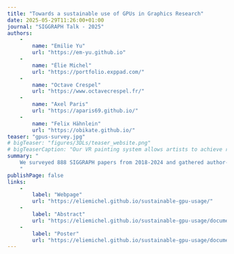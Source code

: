 ```yaml
---
title: "Towards a sustainable use of GPUs in Graphics Research"
date: 2025-05-29T11:26:00+01:00
journal: "SIGGRAPH Talk - 2025"
authors:
    - 
        name: "Emilie Yu"
        url: "https://em-yu.github.io"
    - 
        name: "Élie Michel"
        url: "https://portfolio.exppad.com/"
    - 
        name: "Octave Crespel"
        url: "https://www.octavecrespel.fr/"
    - 
        name: "Axel Paris"
        url: "https://aparis69.github.io/"
    - 
        name: "Felix Hähnlein"
        url: "https://obikate.github.io/"
teaser: "gpus-survey.jpg"
# bigTeaser: "figures/3DLs/teaser_website.png"
# bigTeaserCaption: "Our VR painting system allows artists to achieve rich, editable coloring effects using 3D-Layers. Starting with substrate layers (a) that define the geometry and basic colors of the scene, users can stack multiple appearance layers (b) that are composited onto the substrate to produce the final 3D scene (c). Importantly, strokes painted in appearance layers only recolor the substrate strokes they intersect (b, intersections highlighted with a yellow boundary), which avoids the need to position the appearance strokes precisely on the surface of the substrate. In this example, we used appearance strokes to add texture details (white bands on the lighthouse, dark lines on the house and rocks), to paint shadows (lighthouse, rocks), to depict translucency (semi-transparent water painted on the rocks and seabed, subject to a vertical gradient in opacity over the rocks)."
summary: "
    We surveyed 888 SIGGRAPH papers from 2018-2024 and gathered author-reported GPU models. By contextualizing the hardware reported in papers with available data of consumers' hardware, we demonstrate that research is consistently developed and tested on new high-end devices that do not reflect the state of the consumer-level market.
    "
publishPage: false
links:
    -
        label: "Webpage"
        url: "https://eliemichel.github.io/sustainable-gpu-usage/"
    -
        label: "Abstract"
        url: "https://eliemichel.github.io/sustainable-gpu-usage/documents/2025%20-%20Yu%20et%20al%20-%20Towards%20a%20sustainable%20use%20of%20GPUs%20in%20Graphics%20Research%20-%20abstract.pdf"
    -
        label: "Poster"
        url: "https://eliemichel.github.io/sustainable-gpu-usage/documents/2025%20-%20Yu%20et%20al%20-%20Towards%20a%20sustainable%20use%20of%20GPUs%20in%20Graphics%20Research%20-%20poster.pdf"
---
```

